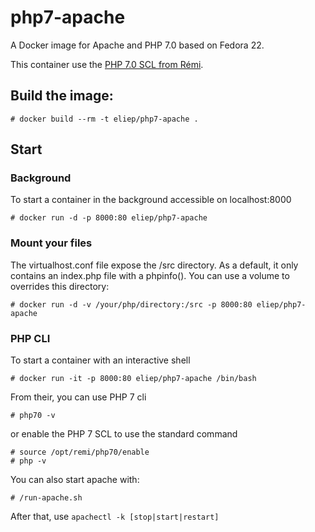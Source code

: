 # php7-apache

A Docker image for Apache and PHP 7.0 based on Fedora 22.

This container use the [PHP 7.0 SCL from Rémi](http://blog.famillecollet.com/post/2015/03/25/PHP-7.0-as-Software-Collection).


## Build the image: 

```
# docker build --rm -t eliep/php7-apache .
```

## Start

### Background
To start a container in the background accessible on localhost:8000

```
# docker run -d -p 8000:80 eliep/php7-apache
```

### Mount your files
The virtualhost.conf file expose the /src directory. As a default, it only contains an index.php file with a phpinfo(). You can use a volume to overrides this directory:

```
# docker run -d -v /your/php/directory:/src -p 8000:80 eliep/php7-apache
```

### PHP CLI
To start a container with an interactive shell 

```
# docker run -it -p 8000:80 eliep/php7-apache /bin/bash
```

From their, you can use PHP 7 cli

```
# php70 -v
```

or enable the PHP 7 SCL to use the standard command

```
# source /opt/remi/php70/enable
# php -v
```

You can also start apache with:

```
# /run-apache.sh
```

After that, use `apachectl -k [stop|start|restart]`

